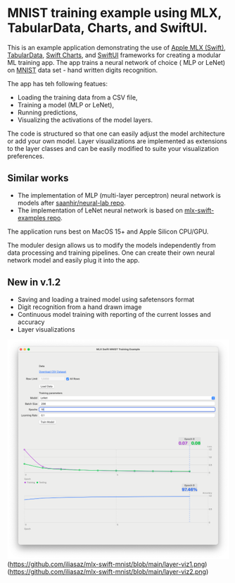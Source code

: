 # MNIST training example using MLX, TabularData, Charts, and SwiftUI.

This is an example application demonstrating the use of [Apple MLX (Swift)](https://swiftpackageindex.com/ml-explore/mlx-swift/main/documentation/mlx), [TabularData](https://developer.apple.com/documentation/tabulardata), [Swift Charts](https://developer.apple.com/documentation/charts), and [SwiftUI](https://developer.apple.com/documentation/SwiftUI) frameworks for creating a modular ML training app. The app trains a neural network of choice ( MLP or LeNet) on [MNIST](https://en.wikipedia.org/wiki/MNIST_database) data set - hand written digits recognition.  

The app has teh following featues:
- Loading the training data from a CSV file,  
- Training a model (MLP or LeNet),  
- Running predictions,  
- Visualizing the activations of the model layers.    

The code is structured so that one can easily adjust the model architecture or add your own model. Layer visualizations are implemented as extensions to the layer classes and can be easily modified to suite your visualization preferences.  

## Similar works
- The implementation of MLP (multi-layer perceptron) neural network is models after [saanhir/neural-lab repo](https://github.com/saanhir/neural-lab/tree/main/MLP_from_scratch).
- The implementation of LeNet neural network is based on  [mlx-swift-examples repo](https://github.com/ml-explore/mlx-swift-examples/blob/main/Libraries/MNIST/MNIST.swift).

The application runs best on MacOS 15+ and Apple Silicon CPU/GPU.

The moduler design allows us to modify the models independently from data processing and training pipelines. One can create their own neural network model and easily plug it into the app.  

## New in v.1.2
- Saving and loading a trained model using safetensors format  
- Digit recognition from a hand drawn image  
- Continuous model training with reporting of the current losses and accuracy  
- Layer visualizations  

![Screenshots](https://github.com/iliasaz/mlx-swift-mnist/blob/main/training-results2.png)
(https://github.com/iliasaz/mlx-swift-mnist/blob/main/layer-viz1.png)
(https://github.com/iliasaz/mlx-swift-mnist/blob/main/layer-viz2.png)


